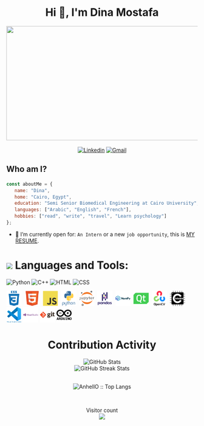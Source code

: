 <h1 align="center">Hi 👋, I'm Dina Mostafa </h1>
<div align="center">
  <img src="https://media.giphy.com/media/L1R1tvI9svkIWwpVYr/giphy.gif" width="600" height="300"/>
</div>
<p align="center"> 
 <a href="https://www.linkedin.com/in/dina-mostafa-136314224/">
   <img src="https://img.shields.io/badge/Linkedin-blue?style=badge&logo=Linkedin&logoColor=white" alt="Linkedin"></a>
 <a href="mailto:dinamustafa202020@gmail.com">
    <img src="https://img.shields.io/badge/gmail-red?style=badge&logo=gmail&logoColor=white" alt="Gmail"></a>
</p>



 ## Who am I?
 ```JavaSCript
const aboutMe = {
    name: "Dina",
    home: "Cairo, Egypt",
    education: "Semi Senior Biomedical Engineering at Cairo University",
    languages: ["Arabic", "English", "French"],
    hobbies: ["read", "write", "travel", "Learn psychology"]
};
```
- :thinking: I’m currently open for: `An Intern` or a new `job opportunity`, this is [MY RESUME](https://drive.google.com/file/d/1u0KHhn5EPFUlySD2EljVqOYAjqdPzqcs/view?usp=sharing).


# <img src = "https://media2.giphy.com/media/QssGEmpkyEOhBCb7e1/giphy.gif?cid=ecf05e47a0n3gi1bfqntqmob8g9aid1oyj2wr3ds3mg700bl&rid=giphy.gif" width = 32px> Languages and Tools:
![Python](https://img.shields.io/badge/-Python-000?&logo=Python)
![C++](https://img.shields.io/badge/-C++-000?&logo=C++)
![HTML](https://img.shields.io/badge/-HTML-000?&logo=HTML)
![CSS](https://img.shields.io/badge/-CSS-000?&logo=CSS)

  <img src="https://github.com/devicons/devicon/blob/master/icons/css3/css3-plain-wordmark.svg"  title="CSS" alt="CSS" width="40" height="40"/>&nbsp;
  <img src="https://github.com/devicons/devicon/blob/master/icons/html5/html5-original.svg" title="HTML" alt="HTML" width="40" height="40"/>&nbsp;
  <img src="https://github.com/devicons/devicon/blob/master/icons/javascript/javascript-original.svg" title="JavaScript" alt="JavaScript" width="40" height="40"/>&nbsp;
  <img src="https://github.com/devicons/devicon/blob/master/icons/python/python-original-wordmark.svg" title="python"  alt="python" width="40" height="40"/>&nbsp;
  <img src="https://github.com/devicons/devicon/blob/master/icons/jupyter/jupyter-original-wordmark.svg" title="jupyter"  alt="jupyter" width="40" height="40"/>&nbsp;
  <img src="https://github.com/devicons/devicon/blob/master/icons/pandas/pandas-original-wordmark.svg" title="pandas"  alt="pandas" width="40" height="40"/>&nbsp;
  <img src="https://github.com/devicons/devicon/blob/master/icons/numpy/numpy-original-wordmark.svg" title="numpy"  alt="numpy" width="40" height="40"/>&nbsp;
  <img src="https://github.com/devicons/devicon/blob/master/icons/qt/qt-original.svg" title="qt"  alt="qt" width="40" height="40"/>&nbsp;
  <img src="https://github.com/devicons/devicon/blob/master/icons/opencv/opencv-original-wordmark.svg" title="opencv"  alt="opencv" width="40" height="40"/>&nbsp;
  <img src="https://github.com/devicons/devicon/blob/master/icons/embeddedc/embeddedc-original-wordmark.svg" title="embeddedc"  alt="embeddedc" width="40" height="40"/>&nbsp;
  <img src="https://github.com/devicons/devicon/blob/master/icons/vscode/vscode-original-wordmark.svg" title="vscode" alt="vscode" width="40" height="40"/>
  <img src="https://github.com/devicons/devicon/blob/master/icons/visualstudio/visualstudio-plain-wordmark.svg" title="visualstudio" alt="visualstudio" width="40" height="40"/>
  <img src="https://github.com/devicons/devicon/blob/master/icons/git/git-original-wordmark.svg" title="Git" alt="Git" width="40" height="40"/>
  <img src="https://github.com/devicons/devicon/blob/master/icons/arduino/arduino-plain-wordmark.svg"  title="arduino" alt="Arduino" width="40" height="40"/>&nbsp;
<br>








 <div align=center>
        <h1>Contribution Activity</h1>
        <img src="https://github-readme-stats.vercel.app/api?username=Dina153&title_color=6FDA44&text_color=FFFFFF&show_icons=true&icon_color=6FDA44&include_all_commits=true&count_private=true&theme=dark" alt="GitHub Stats" height="200" />
        <br>
        <!--
        <img src="https://github-readme-stats.vercel.app/api/top-langs?username=ahmedfathydev&layout=compact&title_color=6FDA44&text_color=FFFFFF&theme=dark" alt="GitHub Most Used Languages" height="200" />
        <br>
        -->
        <img src="https://github-readme-streak-stats.herokuapp.com/?user=Dina153&theme=dark&date_format=j%20M%5B%20Y%5D&currStreakLabel=6FDA44&fire=6FDA44&ring=6FDA44" alt="GitHub Streak Stats" height="200" />
        <br>
        <br>
    </div>
    <p align="center"><img src="https://github-readme-stats.vercel.app/api/top-langs/?username=Dina153&layout=compact&title_color=6FDA44&text_color=FFFFFF&theme=dark" alt="AnhellO :: Top Langs" /></p>

</div>




<br>
</p>

<p align="center"> 
  Visitor count<br>
  <img src="https://profile-counter.glitch.me/Dina153/count.svg" />
</p>
